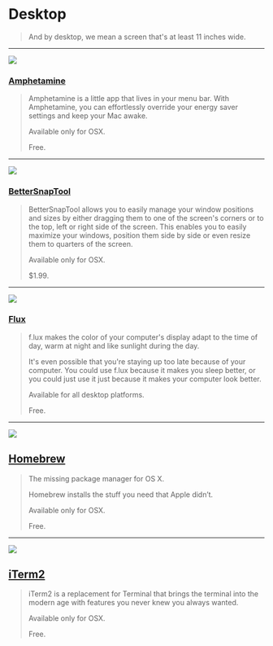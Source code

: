 # Desktop

> And by desktop, we mean a screen that's at least 11 inches wide.

---

![](http://a1.mzstatic.com/us/r30/Purple3/v4/ac/0f/96/ac0f9661-5de7-c5c5-2ee7-d3f51ba44923/screen800x500.jpeg)

### [Amphetamine](http://lightheadsw.com/caffeine/)

> Amphetamine is a little app that lives in your menu bar. With Amphetamine, you can effortlessly override your energy saver settings and keep your Mac awake.
>
> Available only for OSX.
>
> Free.

---

![](https://www.appfull.to/uploads/posts/2012-12/1355633494_mzl.bodvlkcq.800x500-75.jpg)

### [BetterSnapTool](https://itunes.apple.com/us/app/bettersnaptool/id417375580?mt=12)

> BetterSnapTool allows you to easily manage your window positions and sizes by either dragging them to one of the screen's corners or to the top, left or right side of the screen. This enables you to easily maximize your windows, position them side by side or even resize them to quarters of the screen.
>
> Available only for OSX.
>
> $1.99.

---

![](http://blog.shoplet.com/wp-content/uploads/2014/07/flux-comparison.jpg)

### [Flux](https://justgetflux.com/)

> f.lux makes the color of your computer's display adapt to the time of day, warm at night and like sunlight during the day.
>
> It's even possible that you're staying up too late because of your computer. You could use f.lux because it makes you sleep better, or you could just use it just because it makes your computer look better.
>
> Available for all desktop platforms.
>
> Free.

---

![](https://qiita-image-store.s3.amazonaws.com/0/29787/766aecd6-accf-fcdc-e2bd-39cd4c18ce2b.png)

## [Homebrew](http://brew.sh/)

> The missing package manager for OS X.
>
> Homebrew installs the stuff you need that Apple didn’t.
>
> Available only for OSX.
>
> Free.

---

![](http://yasar.senturk.name.tr/gunluk/wp-content/uploads/2013/02/iterm2-split-window.png)

## [iTerm2](http://iterm2.com/)

> iTerm2 is a replacement for Terminal that brings the terminal into the modern age with features you never knew you always wanted.
>
> Available only for OSX.
>
> Free.
